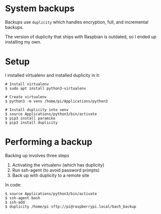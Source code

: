 # System backups

Backups use `duplicity` which handles encryption, full, and incremental
backups.

The version of duplicity that ships with Raspbian is outdated, so I ended
up installing my own.

# Setup

I installed virtualenv and installed duplicity in it:

```
# Install virtualenv
$ sudo apt install python3-virtualenv

# Create virtualenv
$ python3 -m venv /home/pi/Applications/python3

# Install duplicity into venv
$ source Applications/python3/bin/activate
$ pip3 install paramiko
$ pip3 install duplicity
```

# Performing a backup

Backing up involves three steps

1. Activating the virtualenv (which has duplicity)
1. Run ssh-agent (to avoid password primpts)
1. Back up with duplicity to a remote site

In code:

```
$ source Applications/python3/bin/activate
$ ssh-agent bash
$ ssh-add
$ duplicity /home/pi sftp://pi@raspberrypi.local/bach_backup
```
